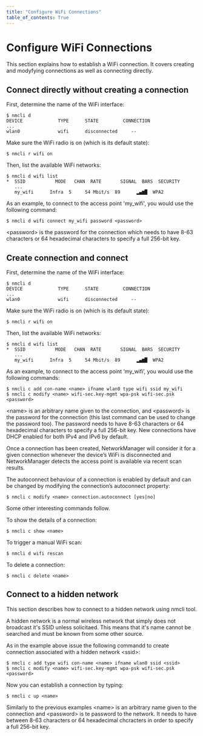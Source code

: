 ```yaml
---
title: "Configure WiFi Connections"
table_of_contents: True
---
```


# Configure WiFi Connections

This section explains how to establish a WiFi connection. It covers creating and
modyfying connections as well as connecting directly.

## Connect directly without creating a connection

First, determine the name of the WiFi interface:

```
$ nmcli d
DEVICE             TYPE      STATE         CONNECTION
...
wlan0              wifi      disconnected     --
```

Make sure the WiFi radio is on (which is its default state):

```
$ nmcli r wifi on
```

Then, list the available WiFi networks:

```
$ nmcli d wifi list
*  SSID           MODE   CHAN  RATE       SIGNAL  BARS  SECURITY
   ...
   my_wifi      Infra  5     54 Mbit/s  89      ▂▄▆█  WPA2
```

As an example, to connect to the access point 'my_wifi', you would use the
following command:

```
$ nmcli d wifi connect my_wifi password <password>
```

&lt;password&gt; is the password for the connection which needs to have 8-63
characters or 64 hexadecimal characters to specify a full 256-bit key.

## Create connection and connect

First, determine the name of the WiFi interface:

```
$ nmcli d
DEVICE             TYPE      STATE         CONNECTION
...
wlan0              wifi      disconnected     --
```

Make sure the WiFi radio is on (which is its default state):

```
$ nmcli r wifi on
```

Then, list the available WiFi networks:

```
$ nmcli d wifi list
*  SSID           MODE   CHAN  RATE       SIGNAL  BARS  SECURITY         
   ...
   my_wifi      Infra  5     54 Mbit/s  89      ▂▄▆█  WPA2      
```

As an example, to connect to the access point ‘my_wifi’, you would use the
following commands:

```
$ nmcli c add con-name <name> ifname wlan0 type wifi ssid my_wifi
$ nmcli c modify <name> wifi-sec.key-mgmt wpa-psk wifi-sec.psk <password>
```

&lt;name&gt; is an arbitrary name given to the connection, and &lt;password&gt; is the
password for the connection (this last command can be used to change the
password too). The password needs to have 8-63 characters or 64 hexadecimal characters to specify a full 256-bit key. New connections have DHCP enabled
for both IPv4 and IPv6 by default.

Once a connection has been created, NetworkManager will consider it for
a given connection whenever the device’s WiFi is disconnected and NetworkManager
detects the access point is available via recent scan results.

The autoconnect behaviour of a connection is enabled by default and can be changed
by modifying the connection’s autoconnect property:

```
$ nmcli c modify <name> connection.autoconnect [yes|no]
```

Some other interesting commands follow.

To show the details of a connection:

```
$ nmcli c show <name>
```

To trigger a manual WiFi scan:

```
$ nmcli d wifi rescan
```

To delete a connection:

```
$ nmcli c delete <name>
```

## Connect to a hidden network

This section describes how to connect to a hidden network using nmcli tool.

A hidden network is a normal wireless network that simply does not broadcast
it's SSID unless solicitaed. This means that it's name cannot be searched and
must be known from some other source.

As in the example above issue the following commandd to create connection
associated with a hidden network &lt;ssid&gt;:

```
$ nmcli c add type wifi con-name <name> ifname wlan0 ssid <ssid>
$ nmcli c modify <name> wifi-sec.key-mgmt wpa-psk wifi-sec.psk <password>
```

Now you can establish a connection by typing:

```
$ nmcli c up <name>
```

Similarly to the previous examples &lt;name&gt; is an arbitrary name given to the
connection and &lt;password&gt; is te password to the network. It needs to have
between 8-63 characters or 64 hexadecimal chcracters in order to specify a full
256-bit key.
